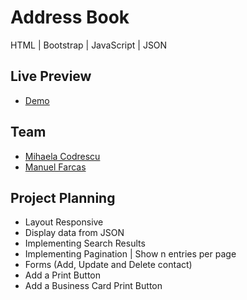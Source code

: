 # Address Book

HTML | Bootstrap | JavaScript | JSON

## Live Preview

- [Demo](https://mihaela-cod.github.io/address-book/)

## Team

- [Mihaela Codrescu](https://github.com/mihaela-cod)
- [Manuel Farcas](https://github.com/manuel.farcas)

## Project Planning

- Layout Responsive
- Display data from JSON
- Implementing Search Results
- Implementing Pagination | Show n entries per page
- Forms (Add, Update and Delete contact)
- Add a Print Button
- Add a Business Card Print Button
